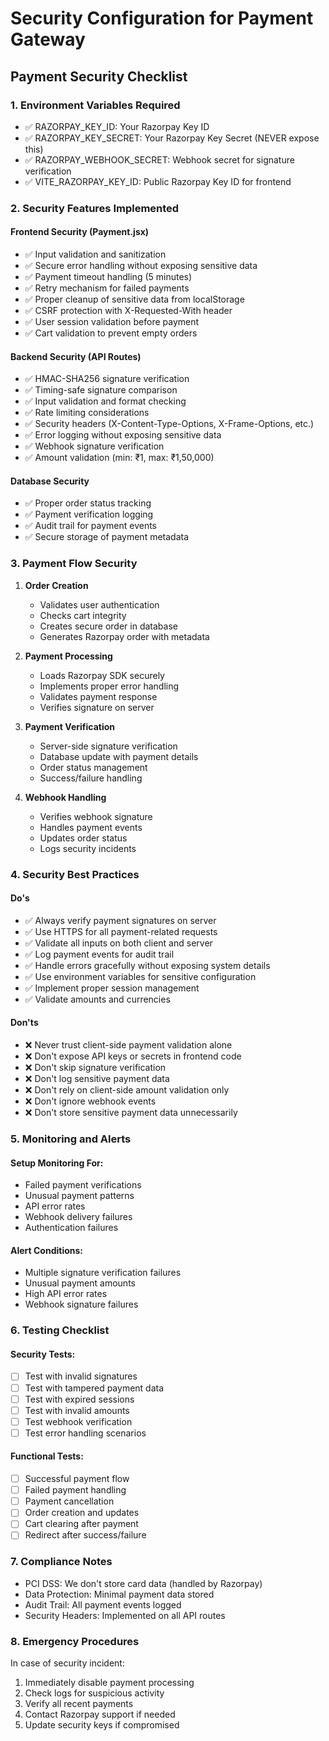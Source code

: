 # Security Configuration for Payment Gateway

## Payment Security Checklist

### 1. Environment Variables Required
- ✅ RAZORPAY_KEY_ID: Your Razorpay Key ID
- ✅ RAZORPAY_KEY_SECRET: Your Razorpay Key Secret (NEVER expose this)
- ✅ RAZORPAY_WEBHOOK_SECRET: Webhook secret for signature verification
- ✅ VITE_RAZORPAY_KEY_ID: Public Razorpay Key ID for frontend

### 2. Security Features Implemented

#### Frontend Security (Payment.jsx)
- ✅ Input validation and sanitization
- ✅ Secure error handling without exposing sensitive data
- ✅ Payment timeout handling (5 minutes)
- ✅ Retry mechanism for failed payments
- ✅ Proper cleanup of sensitive data from localStorage
- ✅ CSRF protection with X-Requested-With header
- ✅ User session validation before payment
- ✅ Cart validation to prevent empty orders

#### Backend Security (API Routes)
- ✅ HMAC-SHA256 signature verification
- ✅ Timing-safe signature comparison
- ✅ Input validation and format checking
- ✅ Rate limiting considerations
- ✅ Security headers (X-Content-Type-Options, X-Frame-Options, etc.)
- ✅ Error logging without exposing sensitive data
- ✅ Webhook signature verification
- ✅ Amount validation (min: ₹1, max: ₹1,50,000)

#### Database Security
- ✅ Proper order status tracking
- ✅ Payment verification logging
- ✅ Audit trail for payment events
- ✅ Secure storage of payment metadata

### 3. Payment Flow Security

1. **Order Creation**
   - Validates user authentication
   - Checks cart integrity
   - Creates secure order in database
   - Generates Razorpay order with metadata

2. **Payment Processing**
   - Loads Razorpay SDK securely
   - Implements proper error handling
   - Validates payment response
   - Verifies signature on server

3. **Payment Verification**
   - Server-side signature verification
   - Database update with payment details
   - Order status management
   - Success/failure handling

4. **Webhook Handling**
   - Verifies webhook signature
   - Handles payment events
   - Updates order status
   - Logs security incidents

### 4. Security Best Practices

#### Do's
- ✅ Always verify payment signatures on server
- ✅ Use HTTPS for all payment-related requests
- ✅ Validate all inputs on both client and server
- ✅ Log payment events for audit trail
- ✅ Handle errors gracefully without exposing system details
- ✅ Use environment variables for sensitive configuration
- ✅ Implement proper session management
- ✅ Validate amounts and currencies

#### Don'ts
- ❌ Never trust client-side payment validation alone
- ❌ Don't expose API keys or secrets in frontend code
- ❌ Don't skip signature verification
- ❌ Don't log sensitive payment data
- ❌ Don't rely on client-side amount validation only
- ❌ Don't ignore webhook events
- ❌ Don't store sensitive payment data unnecessarily

### 5. Monitoring and Alerts

#### Setup Monitoring For:
- Failed payment verifications
- Unusual payment patterns
- API error rates
- Webhook delivery failures
- Authentication failures

#### Alert Conditions:
- Multiple signature verification failures
- Unusual payment amounts
- High API error rates
- Webhook signature failures

### 6. Testing Checklist

#### Security Tests:
- [ ] Test with invalid signatures
- [ ] Test with tampered payment data
- [ ] Test with expired sessions
- [ ] Test with invalid amounts
- [ ] Test webhook verification
- [ ] Test error handling scenarios

#### Functional Tests:
- [ ] Successful payment flow
- [ ] Failed payment handling
- [ ] Payment cancellation
- [ ] Order creation and updates
- [ ] Cart clearing after payment
- [ ] Redirect after success/failure

### 7. Compliance Notes

- PCI DSS: We don't store card data (handled by Razorpay)
- Data Protection: Minimal payment data stored
- Audit Trail: All payment events logged
- Security Headers: Implemented on all API routes

### 8. Emergency Procedures

In case of security incident:
1. Immediately disable payment processing
2. Check logs for suspicious activity
3. Verify all recent payments
4. Contact Razorpay support if needed
5. Update security keys if compromised
